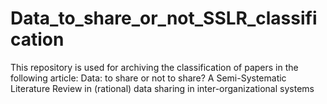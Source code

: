 # Data_to_share_or_not_SSLR_classification
This repository is used for archiving the classification of papers in the following article: Data: to share or not to share? A Semi-Systematic Literature Review in (rational) data sharing in inter-organizational systems
